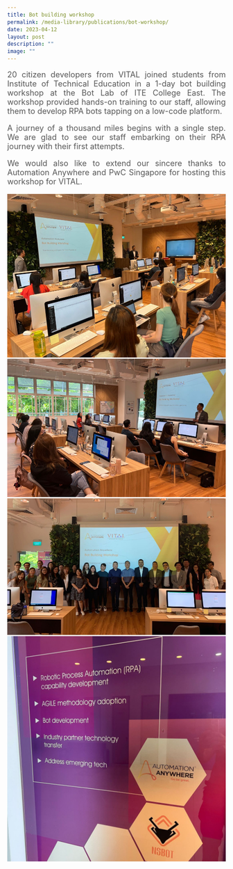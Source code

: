 ```yaml
---
title: Bot building workshop
permalink: /media-library/publications/bot-workshop/
date: 2023-04-12
layout: post
description: ""
image: ""
---
```

<p style="font-size: 18px;color:#585858;text-align:justify;">
20 citizen developers from VITAL joined students from Institute of Technical Education in a 1-day bot building workshop at the Bot Lab of ITE College East. The workshop provided hands-on training to our staff, allowing them to develop RPA bots tapping on a low-code platform.
</p>

<p style="font-size: 18px;color:#585858;text-align:justify;">
A journey of a thousand miles begins with a single step. We are glad to see our staff embarking on their RPA journey with their first attempts.
</p>

<p style="font-size: 18px;color:#585858;text-align:justify;">
We would also like to extend our sincere thanks to Automation Anywhere and PwC Singapore for hosting this workshop for VITAL.
</p>

<img src="/images/media/bot workshop 01.png">
<br>
<img src="/images/media/bot workshop 02.png">
<br>
<img src="/images/media/bot workshop 03.png">
<br>
<img src="/images/media/bot workshop 04.png">